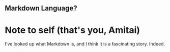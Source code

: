 Markdown Language?
---

# Note to self (that's you, Amitai)

I've looked up what Markdown is, and I think it is a fascinating story. Indeed.